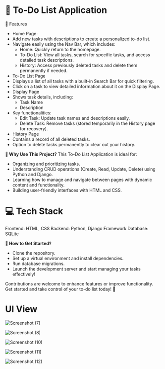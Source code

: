 # 📝 To-Do List Application 

🌟 Features
-  Home Page: 
  -  Add new tasks with descriptions to create a personalized to-do list.
  -  Navigate easily using the Nav Bar, which includes:
        -  Home: Quickly return to the homepage.
        -  To-Do List: View all tasks, search for specific tasks, and access detailed task descriptions.
        -  History: Access previously deleted tasks and delete them permanently if needed.
-  To-Do List Page
  -  Displays a list of all tasks with a built-in Search Bar for quick filtering.
  -  Click on a task to view detailed information about it on the Display Page.
-  Display Page
  -  Shows task details, including:
      -  Task Name
      -  Description
  -  Key functionalities:
      -  Edit Task: Update task names and descriptions easily.
      -  Delete Task: Remove tasks (stored temporarily in the History page for recovery).
-  History Page
  -  Contains a record of all deleted tasks.
  -  Option to delete tasks permanently to clear out your history.

**🚀 Why Use This Project?**
This To-Do List Application is ideal for:
-  Organizing and prioritizing tasks.
-  Understanding CRUD operations (Create, Read, Update, Delete) using Python and Django.
-  Learning how to manage and navigate between pages with dynamic content and functionality.
-  Building user-friendly interfaces with HTML and CSS.

# 💻 Tech Stack
Frontend: HTML, CSS
Backend: Python, Django Framework
Database: SQLite

**🎯 How to Get Started?**
-  Clone the repository.
-  Set up a virtual environment and install dependencies.
-  Run database migrations.
-  Launch the development server and start managing your tasks effectively!

Contributions are welcome to enhance features or improve functionality. Get started and take control of your to-do list today! 🎉

# UI View
![Screenshot (7)](https://github.com/user-attachments/assets/7cc22527-b4ae-44aa-a9d5-64eef9a4f808)

![Screenshot (8)](https://github.com/user-attachments/assets/1add0ce4-e9cc-4298-9cd1-b18bc402349c)

![Screenshot (10)](https://github.com/user-attachments/assets/08bd4777-f208-411d-9677-fa6a2eb08a9c)

![Screenshot (11)](https://github.com/user-attachments/assets/b77a584e-25ef-4b36-84e1-9ab742f0c5e1)

![Screenshot (12)](https://github.com/user-attachments/assets/d183e244-1c28-41d7-92f3-571a8d5c0ed7)
